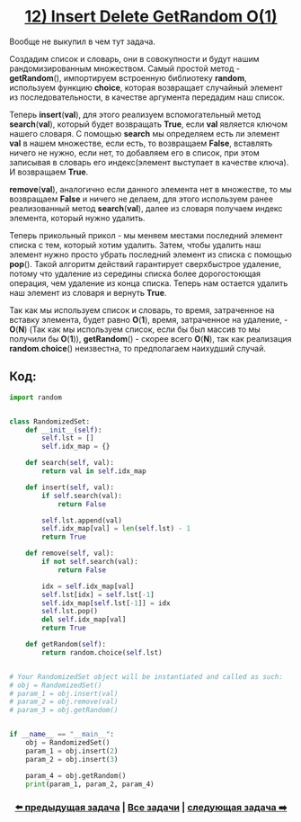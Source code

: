 <div align='center'>
<h1><a href='https://leetcode.com/problems/insert-delete-getrandom-o1/description/'><strong>12) Insert Delete GetRandom O(1)</strong></a></h1>
</div>

Вообще не выкупил в чем тут задача.

Создадим список и словарь, они в совокупности и будут нашим рандомизированным множеством. Самый простой метод - **getRandom**(), импортируем встроенную библиотеку **random**, используем функцию **choice**, которая возвращает случайный элемент из последовательности, в качестве аргумента передадим наш список.

Теперь **insert**(**val**), для этого реализуем вспомогательный метод **search**(**val**), который будет возвращать **True**, если **val** является ключом нашего словаря. С помощью **search** мы определяем есть ли элемент **val** в нашем множестве, если есть, то возвращаем **False**, вставлять ничего не нужно, если нет, то добавляем его в список, при этом записывая в словарь его индекс(элемент выступает в качестве ключа). И возвращаем **True**.

**remove**(**val**), аналогично если данного элемента нет в множестве, то мы возвращаем **False** и ничего не делаем, для этого используем ранее реализованный метод **search**(**val**), далее из словаря получаем индекс элемента, который нужно удалить.

Теперь прикольный прикол - мы меняем местами последний элемент списка с тем, который хотим удалить. Затем, чтобы удалить наш элемент нужно просто убрать последний элемент из списка с помощью **pop**(). Такой алгоритм действий гарантирует сверхбыстрое удаление, потому что удаление из середины списка более дорогостоющая операция, чем удаление из конца списка. Теперь нам остается удалить наш элемент из словаря и вернуть **True**.

Так как мы используем список и словарь, то время, затраченное на вставку элемента, будет равно **O**(**1**), время, затраченное на удаление, - **O**(**N**) (Так как мы используем список, если бы был массив то мы получили бы **O**(**1**)), **getRandom**() - скорее всего **O**(**N**), так как реализация **random**.**choice**() неизвестна, то предполагаем наихудший случай.

## Код:
```python
import random


class RandomizedSet:
    def __init__(self):
        self.lst = []
        self.idx_map = {}

    def search(self, val):
        return val in self.idx_map

    def insert(self, val):
        if self.search(val):
            return False

        self.lst.append(val)
        self.idx_map[val] = len(self.lst) - 1
        return True

    def remove(self, val):
        if not self.search(val):
            return False

        idx = self.idx_map[val]
        self.lst[idx] = self.lst[-1]
        self.idx_map[self.lst[-1]] = idx
        self.lst.pop()
        del self.idx_map[val]
        return True

    def getRandom(self):
        return random.choice(self.lst)


# Your RandomizedSet object will be instantiated and called as such:
# obj = RandomizedSet()
# param_1 = obj.insert(val)
# param_2 = obj.remove(val)
# param_3 = obj.getRandom()


if __name__ == "__main__":
    obj = RandomizedSet()
    param_1 = obj.insert(2)
    param_2 = obj.insert(3)

    param_4 = obj.getRandom()
    print(param_1, param_2, param_4)

```

<div align='center'><h3><a href='https://github.com/TAskMAster339/PythonAlgorithms/tree/main/11.H-Index'>⬅️ предыдущая задача</a>&nbsp;|&nbsp;<a href='https://github.com/TAskMAster339/PythonAlgorithms/tree/main/README.md'>Все задачи</a>&nbsp;|&nbsp;<a href='https://github.com/TAskMAster339/PythonAlgorithms/tree/main/13.Product%20of%20Array%20Except%20Self'>следующая задача ➡️</a></h3></div>